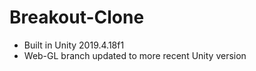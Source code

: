 # Breakout-Clone

- Built in Unity 2019.4.18f1
- Web-GL branch updated to more recent Unity version
